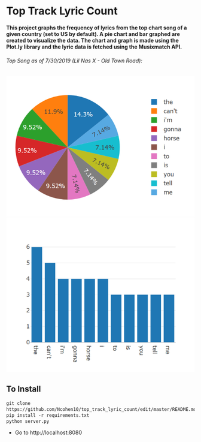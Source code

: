 # Top Track Lyric Count #

**This project graphs the frequency of lyrics from the top chart song of a given country (set to US by default). A pie chart and bar graphed are created to visualize the data. The chart and graph is made using the Plot.ly library and the lyric data is fetched using the Musixmatch API.**




###### Top Song as of 7/30/2019 (Lil Nas X - Old Town Road):
![alt text](https://github.com/Ncohen10/top_track_lyric_count/blob/master/assets/pie_chart.png)
![alt_text](https://github.com/Ncohen10/top_track_lyric_count/blob/master/assets/bar_graph.png)


## To Install
```
git clone https://github.com/Ncohen10/top_track_lyric_count/edit/master/README.md
pip install -r requirements.txt
python server.py
```
* Go to http://localhost:8080

